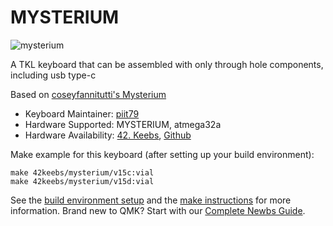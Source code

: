 # MYSTERIUM

![mysterium](https://github.com/piit79/mysterium/raw/master/doc/images/mysterium.jpg)

A TKL keyboard that can be assembled with only through hole components, including usb type-c

Based on [coseyfannitutti's Mysterium](https://github.com/coseyfannitutti/mysterium)

* Keyboard Maintainer: [piit79](https://github.com/piit79)
* Hardware Supported: MYSTERIUM, atmega32a
* Hardware Availability: [42. Keebs](https://42keebs.eu), [Github](https://github.com/piit79/mysterium)

Make example for this keyboard (after setting up your build environment):

    make 42keebs/mysterium/v15c:vial
    make 42keebs/mysterium/v15d:vial

See the [build environment setup](https://docs.qmk.fm/#/getting_started_build_tools) and the [make instructions](https://docs.qmk.fm/#/getting_started_make_guide) for more information. Brand new to QMK? Start with our [Complete Newbs Guide](https://docs.qmk.fm/#/newbs).
